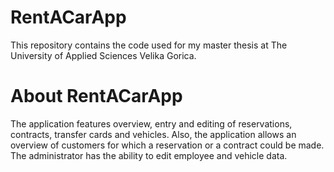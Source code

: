 # RentACarApp
This repository contains the code used for my master thesis at The University of Applied Sciences Velika Gorica.

# About RentACarApp
The application features overview, entry and editing of reservations, contracts, transfer cards and vehicles. Also, the application allows an overview of customers for which a reservation or a contract could be made. The administrator has the ability to edit employee and vehicle data. 
